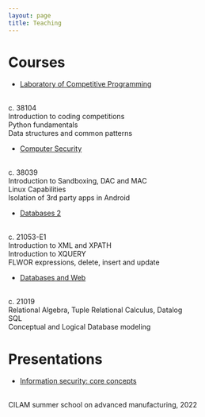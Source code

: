 ```yaml
---
layout: page
title: Teaching
---
```


# Courses

* [Laboratory of Competitive Programming](/comp.html)
<br>
c. 38104
<br>
Introduction to coding competitions
<br>
Python fundamentals
<br>
Data structures and common patterns


* [Computer Security](/sic.html)
<br>
c. 38039
<br>
Introduction to Sandboxing, DAC and MAC
<br>
Linux Capabilities
<br>
Isolation of 3rd party apps in Android

* [Databases 2](/db2.html)
<br>
c. 21053-E1
<br>
Introduction to XML and XPATH
<br>
Introduction to XQUERY
<br>
FLWOR expressions, delete, insert and update

* [Databases and Web](/bdweb.html)
<br>
c. 21019
<br>
Relational Algebra, Tuple Relational Calculus, Datalog
<br>
SQL
<br>
Conceptual and Logical Database modeling


# Presentations

* [Information security: core concepts](https://drive.google.com/file/d/1Qwi-YVpoC2IISI_0CpGOoX7hxV_YiagN/view?usp=sharing)
<br>
CILAM summer school on advanced manufacturing, 2022
